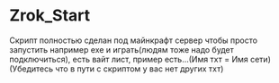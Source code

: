 # Zrok_Start
Скрипт полностью сделан под майнкрафт сервер чтобы просто запустить например ехе и играть(людям тоже надо будет подключиться), есть вайт лист, пример есть...(Имя тхт = Имя сети) (Убедитесь что в пути с скриптом у вас нет других тхт)
